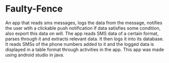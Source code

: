 # Faulty-Fence
An app that reads sms messages, logs the data from the message, notifies the user wtih a clickable push notification if data satisfies some condition, also export this data on will.
The app reads SMS data of a certain format, parses through it and extracts relevant data. It then logs it into its database. It reads SMSs of the phone numbers added to it and the logged data is displayed in a table format through activities in the app. 
This app was made using android studio in java.
